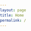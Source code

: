 ```yaml
---
layout: page
title: Home
permalink: /
---
```


<!DOCTYPE html>
<html lang="en">
<head>
    <meta charset="UTF-8">
    <meta name="viewport" content="width=device-width, initial-scale=1.0">
    <title>Thi Duyen Do - CV</title>
    <link rel="stylesheet" href="styles.css">
    <style>
        body {
            font-family: 'Roboto', sans-serif;
            margin: 0;
            padding: 0;
        }

        /* Navbar container */
        .dropdown {
            position: absolute;
            top: 20px;
            right: 20px;
        }

        /* Button with hamburger icon */
        .dropbtn {
            background: none;
            border: none;
            font-size: 24px;
            cursor: pointer;
            color: black; /* Adjust color as needed */
        }

        /* Dropdown content (hidden by default) */
        .dropdown-content {
            display: none;
            position: absolute;
            right: 0;
            background-color: white;
            min-width: 160px;
            box-shadow: 0px 8px 16px rgba(0, 0, 0, 0.2);
            z-index: 1;
            border-radius: 5px;
            overflow: hidden;
        }

        /* Links inside the dropdown */
        .dropdown-content a {
            color: black;
            padding: 12px 16px;
            text-decoration: none;
            display: block;
        }

        /* Change color of dropdown links on hover */
        .dropdown-content a:hover {
            background-color: #f1f1f1;
        }

        /* Show the dropdown menu on hover */
        .dropdown:hover .dropdown-content {
            display: block;
        }

        /* Container for centered content */
        .content {
            max-width: 800px;
            margin: 50px auto;
            text-align: center;
        }
        /* Profile image */
        img {
            width: 150px;
            margin-top: 20px;
            border-radius: 50%;
        }
    </style>
</head>
<body>

<!-- Dropdown Menu -->
<div class="dropdown">
    <button class="dropbtn">&#9776;</button>
    <div class="dropdown-content">
        <a href="/about/">About me</a>
        <a href="#publications">Publication</a>
        <a href="/cv/">CV</a>
    </div>  
</div>

<!-- Home Page Content (Image and Description) -->
<p align="center">
  <h1>Thi Duyen Do</h1>
  <img src="images/logo.jpg" width="150">
</p>

<p align="center">
  <h2 style="font-family: 'Roboto', sans-serif;">Welcome to my page</h2>
  <h3 style="font-family: 'Roboto', sans-serif;">This is the website of Thi Duyen Do, Ph.D. in Biomedical Informatics - Taipei Medical University</h3>
</p>





